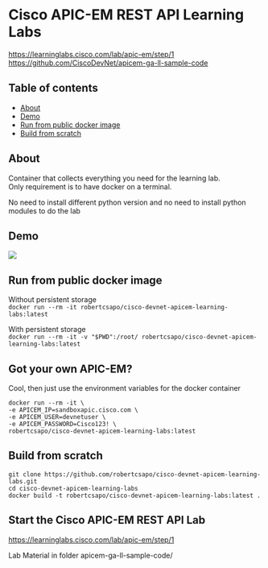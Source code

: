 # Cisco APIC-EM REST API Learning Labs  
https://learninglabs.cisco.com/lab/apic-em/step/1  
https://github.com/CiscoDevNet/apicem-ga-ll-sample-code

## Table of contents

- [About](#about)
- [Demo](#demo)
- [Run from public docker image](#run-from-public-docker-image)
- [Build from scratch](#build-from-scratch)

## About  
Container that collects everything you need for the learning lab.  
Only requirement is to have docker on a terminal.  

No need to install different python version and no need to install python modules to do the lab

## Demo
![](https://raw.githubusercontent.com/robertcsapo/cisco-devnet-apicem-learning-labs/master/cisco-devnet-apicem-learning-labs.gif)

## Run from public docker image  

Without persistent storage  
```docker run --rm -it robertcsapo/cisco-devnet-apicem-learning-labs:latest```  

With persistent storage  
```docker run --rm -it -v "$PWD":/root/ robertcsapo/cisco-devnet-apicem-learning-labs:latest```  

## Got your own APIC-EM?  

Cool, then just use the environment variables for the docker container  
```
docker run --rm -it \  
-e APICEM_IP=sandboxapic.cisco.com \
-e APICEM_USER=devnetuser \
-e APICEM_PASSWORD=Cisco123! \
robertcsapo/cisco-devnet-apicem-learning-labs:latest
```

## Build from scratch
```
git clone https://github.com/robertcsapo/cisco-devnet-apicem-learning-labs.git
cd cisco-devnet-apicem-learning-labs
docker build -t robertcsapo/cisco-devnet-apicem-learning-labs:latest .
```

## Start the Cisco APIC-EM REST API Lab  
https://learninglabs.cisco.com/lab/apic-em/step/1  

Lab Material in folder apicem-ga-ll-sample-code/  
